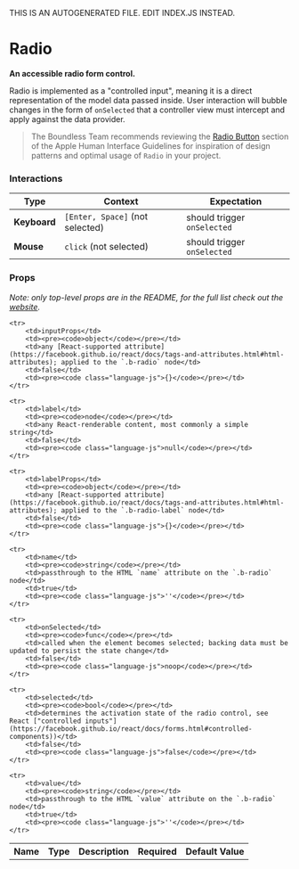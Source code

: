 THIS IS AN AUTOGENERATED FILE. EDIT INDEX.JS INSTEAD.

# Radio
__An accessible radio form control.__

Radio is implemented as a "controlled input", meaning it is a direct representation of the model data passed inside. User interaction will bubble changes in the form of `onSelected` that a controller view must intercept and apply against the data provider.

> The Boundless Team recommends reviewing the [Radio Button](https://developer.apple.com/library/mac/documentation/UserExperience/Conceptual/OSXHIGuidelines/ControlsButtons.html#//apple_ref/doc/uid/20000957-CH48-SW10) section of the Apple Human Interface Guidelines for inspiration of design patterns and optimal usage of `Radio` in your project.

### Interactions

Type | Context | Expectation
---- | ------- | -----------
__Keyboard__ | `[Enter, Space]` (not selected) | should trigger `onSelected`
__Mouse__ | `click` (not selected) | should trigger `onSelected`

### Props

_Note: only top-level props are in the README, for the full list check out the [website](http://boundless.js.org/Radio#props)._

<table>
    <tr>
        <th>Name</th>
        <th>Type</th>
        <th>Description</th>
        <th>Required</th>
        <th>Default Value</th>
    </tr>
    
    <tr>
        <td>inputProps</td>
        <td><pre><code>object</code></pre></td>
        <td>any [React-supported attribute](https://facebook.github.io/react/docs/tags-and-attributes.html#html-attributes); applied to the `.b-radio` node</td>
        <td>false</td>
        <td><pre><code class="language-js">{}</code></pre></td>
    </tr>
    
    <tr>
        <td>label</td>
        <td><pre><code>node</code></pre></td>
        <td>any React-renderable content, most commonly a simple string</td>
        <td>false</td>
        <td><pre><code class="language-js">null</code></pre></td>
    </tr>
    
    <tr>
        <td>labelProps</td>
        <td><pre><code>object</code></pre></td>
        <td>any [React-supported attribute](https://facebook.github.io/react/docs/tags-and-attributes.html#html-attributes); applied to the `.b-radio-label` node</td>
        <td>false</td>
        <td><pre><code class="language-js">{}</code></pre></td>
    </tr>
    
    <tr>
        <td>name</td>
        <td><pre><code>string</code></pre></td>
        <td>passthrough to the HTML `name` attribute on the `.b-radio` node</td>
        <td>true</td>
        <td><pre><code class="language-js">''</code></pre></td>
    </tr>
    
    <tr>
        <td>onSelected</td>
        <td><pre><code>func</code></pre></td>
        <td>called when the element becomes selected; backing data must be updated to persist the state change</td>
        <td>false</td>
        <td><pre><code class="language-js">noop</code></pre></td>
    </tr>
    
    <tr>
        <td>selected</td>
        <td><pre><code>bool</code></pre></td>
        <td>determines the activation state of the radio control, see React ["controlled inputs"](https://facebook.github.io/react/docs/forms.html#controlled-components))</td>
        <td>false</td>
        <td><pre><code class="language-js">false</code></pre></td>
    </tr>
    
    <tr>
        <td>value</td>
        <td><pre><code>string</code></pre></td>
        <td>passthrough to the HTML `value` attribute on the `.b-radio` node</td>
        <td>true</td>
        <td><pre><code class="language-js">''</code></pre></td>
    </tr>
    
</table>
